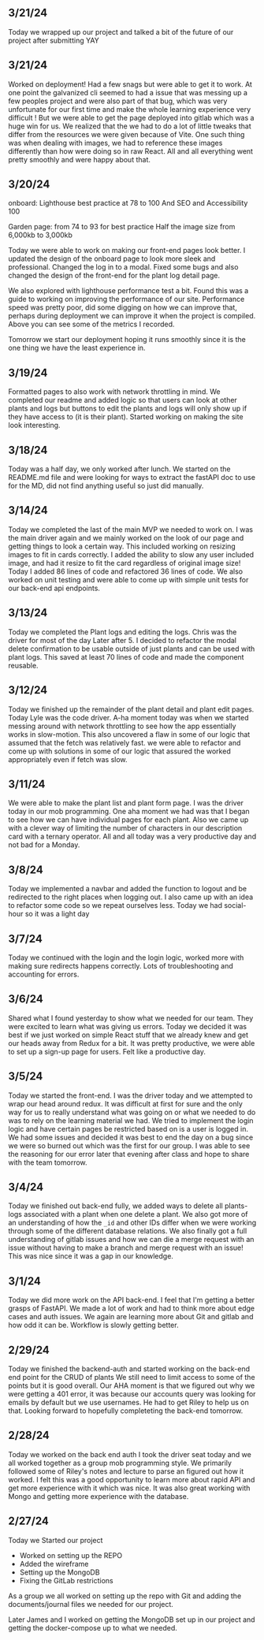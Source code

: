 ## 3/21/24
Today we wrapped up our project and talked a bit of the future of our project after submitting YAY

## 3/21/24
Worked on deployment!
Had a few snags but were able to get it to work.
At one point the galvanized cli seemed to had a issue that was messing up a few peoples project and were also part of that bug, which was very unfortunate for our first time and make the whole learning experience very difficult !
But we were able to get the page deployed into gitlab which was a huge win for us.
We realized that the we had to do a lot of little tweaks that differ from the resources we were given because of Vite. One such thing was when dealing with images, we had to reference these images differently than how were doing so in raw React.
All and all everything went pretty smoothly and were happy about that.

## 3/20/24
onboard:
Lighthouse best practice at 78 to 100
And SEO and Accessibility 100

Garden page: from 74 to 93 for best practice
Half the image size from 6,000kb to 3,000kb

Today we were able to work on making our front-end pages look better. I updated the design of the onboard page to look more sleek and professional. Changed the log in to a modal. Fixed some bugs and also changed the design of the front-end for the plant log detail page.

We also explored with lighthouse performance test a bit. Found this was a guide to working on improving the performance of our site. Performance speed was pretty poor, did some digging on how we can improve that, perhaps during deployment we can improve it when the project is compiled. Above you can see some of the metrics I recorded.

Tomorrow we start our deployment hoping it runs smoothly since it is the one thing we have the least experience in.
## 3/19/24
Formatted pages to also work with network throttling in mind.
We completed our readme and added logic so that users can look at other plants and logs but buttons to edit the plants and logs will only show up if they have access to (it is their plant).
Started working on making the site look interesting.

## 3/18/24
Today was a half day, we only worked after lunch. We started on the README.md file and were looking for ways to extract the fastAPI doc to use for the MD, did not find anything useful so just did manually.
## 3/14/24
Today we completed the last of the main MVP we needed to work on. I was the main driver again and we mainly worked on the look of our page and getting things to look a certain way. This included working on resizing images to fit in cards correctly. I added the ability to slow any user included image, and had it resize to fit the card regardless of original image size!
Today I added 86 lines of code and refactored 36 lines of code.
We also worked on unit testing and were able to come up with simple unit tests for our back-end api endpoints.

## 3/13/24
Today we completed the Plant logs and editing the logs.
Chris was the driver for most of the day
Later after 5. I decided to refactor the modal delete confirmation to be usable outside of just plants and can be used with plant logs. This saved at least 70 lines of code and made the component reusable.
## 3/12/24
Today we finished up the remainder of the plant detail and plant edit pages. Today Lyle was the code driver. A-ha moment today was when we started messing around with network throttling to see how the app essentially works in slow-motion. This also uncovered a flaw in some of our logic that assumed that the fetch was relatively fast. we were able to refactor and come up with solutions in some of our logic that assured the worked appropriately even if fetch was slow.
## 3/11/24
We were able to make the plant list and plant form page. I was the driver today in our mob programming. One aha moment we had was that I began to see how we can have individual pages for each plant. Also we came up with a clever way of limiting the number of characters in our description card with a ternary operator. All and all today was a very productive day and not bad for a Monday.
## 3/8/24
Today we implemented a navbar and added the function to logout and be redirected to the right places when logging out. I also came up with an idea to refactor some code so we repeat ourselves less. Today we had social-hour so it was a light day
## 3/7/24
Today we continued with the login and the login logic, worked more with making sure redirects happens correctly. Lots of troubleshooting and accounting for errors.
## 3/6/24
Shared what I found yesterday to show what we needed for our team. They were excited to learn what was giving us errors. Today we decided it was best if we just worked on simple React stuff that we already knew and get our heads away from Redux for a bit. It was pretty productive, we were able to set up a sign-up page for users. Felt like a productive day.
## 3/5/24
Today we started the front-end. I was the driver today and we attempted to wrap our head around redux. It was difficult at first for sure and the only way for us to really understand what was going on or what we needed to do was to rely on the learning material we had. We tried to implement the login logic and have certain pages be restricted based on is a user is logged in. We had some issues and decided it was best to end the day on a bug since we were so burned out which was the first for our group. I was able to see the reasoning for our error later that evening after class and hope to share with the team tomorrow.
## 3/4/24
Today we finished out back-end fully, we added ways to delete all plants-logs associated with a plant when one delete a plant. We also got more of an understanding of how the `_id` and other IDs differ when we were working through some of the different database relations.  We also finally got a full understanding of gitlab issues and how we can die a merge request with an issue without having to make a branch and merge request with an issue! This was nice since it was a gap in our knowledge.
## 3/1/24
Today we did more work on the API back-end. I feel that I'm getting a better grasps of FastAPI.
We made a lot of work and had to think more about edge cases and auth issues. We again are learning more about Git and gitlab and how odd it can be. Workflow is slowly getting better.
## 2/29/24
Today we finished the backend-auth
and started working on the back-end end point for the CRUD of plants
We still need to limit access to some of the points but it is good overall.
Our AHA moment is that we figured out why we were getting a 401 error, it was because our accounts query was looking for emails by default but we use usernames. He had to get Riley to help us on that.
Looking forward to hopefully completeting the back-end tomorrow.

## 2/28/24
Today we worked on the back end auth
I took the driver seat today and we all worked together as a group mob programming style.
We primarily followed some of Riley's notes and lecture to parse an figured out how it worked.
I felt this was a good opportunity to learn more about rapid API and get more experience with it
which was nice. It was also great working with Mongo and getting more experience with the database.


## 2/27/24
Today we Started our project
* Worked on setting up the REPO
* Added the wireframe
* Setting up the MongoDB
* Fixing the GitLab restrictions

As a group we all worked on setting up the repo with Git and adding the
documents/journal files we needed for our project.

Later James and I worked on getting the MongoDB set up in our project and
getting the docker-compose up to what we needed.
